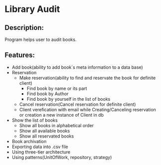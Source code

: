 # Library Audit
## Description: 
  Program helps user to audit books.
## Features:
* Add book(ability to add book`s meta information to a data base)
* Reservation
    * Make reservation(ability to find and reservate the book for definite client)
        * Find book by name or its part
        * Find book by Author
        * Find book by yourself in the list of books
    * Cancel reservation(Cancel reservation for definite client)
    * Client verefication with email while Creating/Canceling reservation or creation a new instance of Client in db
* Show the list of books
    * Show all books in alphabetical order
    * Show all available books
    * Show all reservated books
* Book archivation 
* Exporting data into .csv file 
* Using three-tier architecture
* Using patterns(UnitOfWork, repository, strategy)


  

